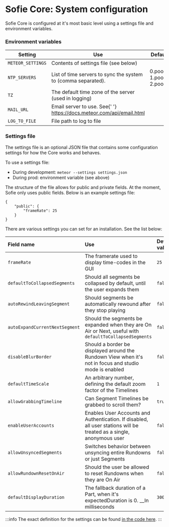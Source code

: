 # Sofie Core: System configuration

Sofie Core is configured at it's most basic level using a settings file and environment variables.

### Environment variables

<table>
	<thead>
		<tr>
			<th>Setting</th>
			<th>Use</th>
			<th>Default value</th>
			<th>Example</th>
		</tr>
	</thead>
	<tbody>
		<tr>
			<td>
				<code>METEOR_SETTINGS</code>
			</td>
			<td>Contents of settings file (see below)</td>
			<td></td>
			<td>
				<code>$(cat settings.json)</code>
			</td>
		</tr>
		<tr>
			<td>
				<code>NTP_SERVERS</code>
			</td>
			<td>List of time servers to sync the system to (comma separated).</td>
			<td>
				0.pool.ntp.org,
				<br />
				1.pool.ntp.org,
				<br />
				2.pool.ntp.org
			</td>
			<td></td>
		</tr>
		<tr>
			<td>
				<code>TZ</code>
			</td>
			<td>The default time zone of the server (used in logging)</td>
			<td></td>
			<td>
				<code>Europe/Amsterdam</code>
			</td>
		</tr>
		<tr>
			<td>
				<code>MAIL_URL</code>
			</td>
			<td>
				Email server to use. See{' '}
				<a href="https://docs.meteor.com/api/email.html">https://docs.meteor.com/api/email.html</a>
			</td>
			<td></td>
			<td>
				<code>smtps://USERNAME:PASSWORD@HOST:PORT</code>
			</td>
		</tr>
		<tr>
			<td>
				<code>LOG_TO_FILE</code>
			</td>
			<td>File path to log to file</td>
			<td></td>
			<td>
				<code>/logs/core/</code>
			</td>
		</tr>
	</tbody>
</table>

### Settings file

The settings file is an optional JSON file that contains some configuration settings for how the Core works and behaves.

To use a settings file:

* During development: `meteor --settings settings.json`
* During prod: environment variable \(see above\)

The structure of the file allows for public and private fields. At the moment, Sofie only uses public fields. Below is an example settings file:

```text
{
    "public": {
        "frameRate": 25
    }
}
```

There are various settings you can set for an installation. See the list below:

| **Field name**                 | Use                                                                                                                  | Default value |
| :----------------------------- | :------------------------------------------------------------------------------------------------------------------- | :------------ |
| `frameRate`                    | The framerate used to display time-codes in the GUI                                                                  | `25`          |
| `defaultToCollapsedSegments`   | Should all segments be collapsed by default, until the user expands them                                             | `false`       |
| `autoRewindLeavingSegment`     | Should segments be automatically rewound after they stop playing                                                     | `false`       |
| `autoExpandCurrentNextSegment` | Should the segments be expanded when they are On Air or Next, useful with `defaultToCollapsedSegments`               | `false`       |
| `disableBlurBorder`            | Should a border be displayed around the Rundown View when it's not in focus and studio mode is enabled               | `false`       |
| `defaultTimeScale`             | An arbitrary number, defining the default zoom factor of the Timelines                                               | `1`           |
| `allowGrabbingTimeline`        | Can Segment Timelines be grabbed to scroll them?                                                                     | `true`        |
| `enableUserAccounts`           | Enables User Accounts and Authentication. If disabled, all user stations will be treated as a single, anonymous user | `false`       |
| `allowUnsyncedSegments`        | Switches behavior between unsyncing entire Rundowns or just Segments                                                 | `false`       |
| `allowRundownResetOnAir`       | Should the user be allowed to reset Rundowns when they are On Air                                                    | `false`       |
| `defaultDisplayDuration`       | The fallback duration of a Part, when it's expectedDuration is 0. \_\_In milliseconds                                | `3000`        |


:::info
The exact definition for the settings can be found [in the code here](https://github.com/nrkno/sofie-core/blob/master/meteor/lib/Settings.ts#L12).
:::



